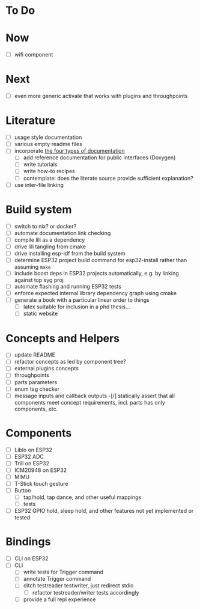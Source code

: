 # To Do

# Now

-[ ] wifi component

# Next

-[ ] even more generic activate that works with plugins and throughpoints

# Literature

-[ ] usage style documentation
-[ ] various empty readme files
-[ ] incorporate [the four types of documentation](https://documentation.divio.com/)
    -[ ] add reference documentation for public interfaces (Doxygen)
    -[ ] write tutorials
    -[ ] write how-to recipes
    -[ ] contemplate: does the literate source provide sufficient explanation?
-[ ] use inter-file linking

# Build system

-[ ] switch to nix? or docker?
-[ ] automate documentation link checking
-[ ] compile lili as a dependency
-[ ] drive lili tangling from cmake
-[ ] drive installing esp-idf from the build system
-[ ] determine ESP32 project build command for esp32-install rather than assuming `make`
-[ ] include boost deps in ESP32 projects automatically, e.g. by linking against top syg proj
-[ ] automate flashing and running ESP32 tests
-[ ] enforce expected internal library dependency graph using cmake
-[ ] generate a book with a particular linear order to things
    -[ ] latex suitable for inclusion in a phd thesis...
    -[ ] static website

# Concepts and Helpers

-[ ] update README
-[ ] refactor concepts as led by component tree?
-[ ] external plugins concepts
-[ ] throughpoints
-[ ] parts parameters
-[ ] enum tag checker
-[ ] message inputs and callback outputs
-[/] statically assert that all components meet concept requirements, incl. parts has only components, etc.

# Components

-[ ] Liblo on ESP32
-[ ] ESP32 ADC
-[ ] Trill on ESP32
-[ ] ICM20948 on ESP32
-[ ] MIMU
-[ ] T-Stick touch gesture
-[ ] Button
    -[ ] tap/hold, tap dance, and other useful mappings
    -[ ] tests
-[ ] ESP32 GPIO hold, sleep hold, and other features not yet implemented or tested

# Bindings

-[ ] CLI on ESP32
-[ ] CLI
    -[ ] write tests for Trigger command
    -[ ] annotate Trigger command
    -[ ] ditch testreader testwriter, just redirect stdio
        -[ ] refactor testreader/writer tests accordingly
    -[ ] provide a full repl experience
